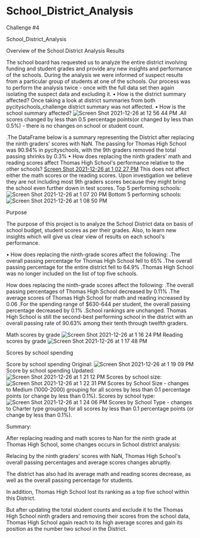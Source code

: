# School_District_Analysis
Challenge #4

School_District_Analysis

Overview of the School District Analysis
Results

The school board has requested us to analyze the entire district involving funding and student grades and provide any new insights and performance of the schools. During the analysis we were informed of suspect results from a particular group of students at one of the schools. Our process was to perform the analysis twice - once with the full data set then again isolating the suspect data and excluding it.
•	How is the district summary affected?
Once taking a look at district summaries from both pycityschools_challenge district summary was not affected.
•	How is the school summary affected?
![Screen Shot 2021-12-26 at 12 56 44 PM](https://user-images.githubusercontent.com/91812090/147417523-7e161dd6-cbb4-484f-b032-8cdc5295ac90.png)
  .All scores changed by less than 0.5 percentage points(or changed by less than 0.5%) - there is no changes on school or student count.

  .The DataFrame below is a summary representing the District after replacing the ninth graders' scores with NaN.
The passing for Thomas High School was 90.94% in pycityschools, with the 9th graders removed the total passing shrinks by 0.3%
•	How does replacing the ninth graders' math and reading scores affect Thomas High School's performance relative to the other schools?
[Screen Shot 2021-12-26 at 1 02 27 PM](https://user-images.githubusercontent.com/91812090/147417628-f2ede974-804e-4d51-ba66-1d7fd8bd1137.png)
 This does not affect either the math scores or the reading scores. Upon investigation we believe they are not including most 9th graders scores because they might bring the school even further down in test scores.
 Top 5 performing schools:
![Screen Shot 2021-12-26 at 1 07 20 PM](https://user-images.githubusercontent.com/91812090/147417710-a8157023-a715-44be-8327-e9d59d8eb946.png)
Bottom 5 performing schools:
![Screen Shot 2021-12-26 at 1 08 50 PM](https://user-images.githubusercontent.com/91812090/147417757-9a836562-b2b5-4e20-a708-a8670959e8af.png)

 
Purpose

The purpose of this project is to analyze the School District data on basis of school budget, student scores as per their grades. Also, to learn new insights which will give us clear view of results on each school's performance.


•	How does replacing the ninth-grade scores affect the following:
  .The overall passing percentage for Thomas High School fell to 65%
  .The overall passing percentage for the entire district fell to 64.9%
  .Thomas High School was no longer included on the list of top five schools.

How does replacing the ninth-grade scores affect the following:
  .The overall passing percentages of Thomas High School decreased by 0.11%
  .The average scores of Thomas High School for math and reading increased by 0.06
  .For the spending range of $630-644 per student, the overall passing percentage decreased by 0.1%
  .School rankings are unchanged. Thomas High School is still the second-best performing school in the district with an overall passing rate of 90.63% among their            tenth through twelfth graders.

Math scores by grade
![Screen Shot 2021-12-26 at 1 16 24 PM](https://user-images.githubusercontent.com/91812090/147417908-705ab203-db3e-4a70-bd2f-dfcbe712ada0.png)
Reading scores by grade
![Screen Shot 2021-12-26 at 1 17 48 PM](https://user-images.githubusercontent.com/91812090/147417929-8a5dd19a-5f03-492f-8b73-dd79d6a003a9.png)

Scores by school spending

Score by school spending Original:
![Screen Shot 2021-12-26 at 1 19 09 PM](https://user-images.githubusercontent.com/91812090/147417962-e85fd58c-d19c-48ac-8f9e-6b507975fe18.png)
Score by school spending Updated: 
![Screen Shot 2021-12-26 at 1 21 12 PM](https://user-images.githubusercontent.com/91812090/147417994-4d65890a-4f9e-4ec2-bd9a-2b36aa258f54.png)
Scores by school size:
![Screen Shot 2021-12-26 at 1 22 31 PM](https://user-images.githubusercontent.com/91812090/147418031-6904913e-766e-4fc9-9c19-fe2bdc83e55d.png)
Scores by School Size - changes to Medium (1000-2000) grouping for all scores by less than 0.1 percentage points (or change by less than 0.1%).
Scores by school type:
![Screen Shot 2021-12-26 at 1 24 06 PM](https://user-images.githubusercontent.com/91812090/147418057-a6c181b3-4e1f-4259-8dba-b1ff6c505dfb.png)
Scores by School Type - changes to Charter type grouping for all scores by less than 0.1 percentage points (or change by less than 0.1%).

Summary:

After replacing reading and math scores to Nan for the ninth grade at Thomas High School, some changes occurs in School district analysis:

Relacing by the ninth graders' scores with NaN, Thomas High School's overall passing percentages and average scores changes abruptly.

The district has also had its average math and reading scores decrease, as well as the overall passing percentage for students.

In addition, Thomas High School lost its ranking as a top five school within this District.

But after updating the total student counts and exclude it to the Thomas High School ninth graders and removing their scores from the school data, Thomas High School again reach to its high average scores and gain its position as the number two school in the District.



